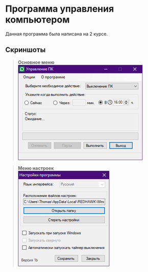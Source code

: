 # Программа управления компьютером
Данная программа была написана на 2 курсе.

## Скриншоты
> **Основное меню**<br/>
![main](img/main.jpg?raw=true "Основное меню")

> **Меню настроек**<br/>
![settings](img/settings.jpg?raw=true "Меню настроек")
